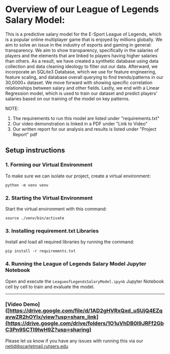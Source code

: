 
# Overview of our League of Legends Salary Model:
This is a predictive salary model for the E-Sport League of Legends, which is a popular online multiplayer game that is enjoyed by millions globally. 
We aim to solve an issue in the industry of esports and gaming in general: transparency. We aim to show transparency, specifically in the salaries of players and the elements that are linked to players having higher salaries than others.
As a result, we have created a synthetic database using data collection and data cleaning ideology to filter out our data. Afterward, we incorporate an SQLite3 Database, which we use for feature engineering, feature scaling, and database overall querying to find trends/patterns in our 30,0000+ dataset.  We move forward with showing specific correlation relationships between salary and other fields. Lastly, we end with a Linear Regression model, which is used to train our dataset and predict players' salaries based on our training of the model on key patterns.  

NOTE:
1. The requirements to run this model are listed under "requirements.txt"
2. Our video demonstration is linked in a PDF under "Link to Video"
3. Our written report for our analysis and results is listed under "Project Report" pdf

## Setup instructions

### 1. Forming our Virtual Environment

To make sure we can isolate our project, create a virtual environment:

```
python -m venv venv
```

### 2. Starting the Virtual Environment

Start the virtual environment with this command:

```
source ./venv/bin/activate
```

### 3. Installing requirement.txt Libraries

Install and load all required libraries by running the command:

```
pip install -r requirements.txt
```

### 4. Running the League of Legends Salary Model Jupyter Notebook

Open and execute the `LeagueofLegendsSalaryModel.ipynb` Jupyter Notebook cell by cell to train and evaluate the model.

---

### [Video Demo]([https://drive.google.com/file/d/1AD2gHVRxQxd_uSUjQ4EZqavwZR2hOYIx/view?usp=share_link](https://drive.google.com/drive/folders/1O1uVhDB0I9JRFf2GbC3Pn9SCTI9IwH9Z?usp=sharing)


Please let us know if you have any issues with running this via our netid@scarletmail.rutgers.edu  
